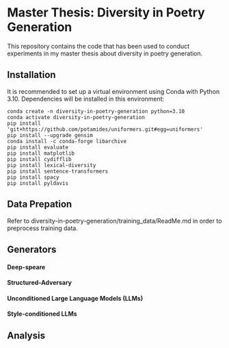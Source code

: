 # Master Thesis: Diversity in Poetry Generation
This repository contains the code that has been used to conduct experiments in my master thesis about diversity in poetry generation.

## Installation
It is recommended to set up a virtual environment using Conda with Python 3.10. Dependencies will be installed in this environment:
```
conda create -n diversity-in-poetry-generation python=3.10
conda activate diversity-in-poetry-generation
pip install 'git+https://github.com/potamides/uniformers.git#egg=uniformers'
pip install --upgrade gensim
conda install -c conda-forge libarchive
pip install evaluate
pip install matplotlib
pip install cydifflib
pip install lexical-diversity
pip install sentence-transformers
pip install spacy
pip install pyldavis
```

## Data Prepation

Refer to diversity-in-poetry-generation/training_data/ReadMe.md in order to preprocess training data. 

## Generators

#### Deep-speare
#### Structured-Adversary
#### Unconditioned Large Language Models (LLMs)
#### Style-conditioned LLMs

## Analysis
